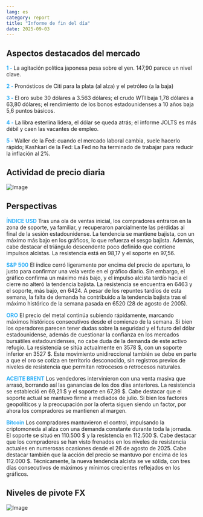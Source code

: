 ```yaml
---
lang: es
category: report
title: "Informe de fin del día"
date: 2025-09-03
---
```



<h2>Aspectos destacados del mercado</h2>
<strong style="color: #2caef7;">1 - </strong> La agitación política japonesa pesa sobre el yen. 147,90 parece un nivel clave.

<strong style="color: #2caef7;">2 - </strong> Pronósticos de Citi para la plata (al alza) y el petróleo (a la baja)

<strong style="color: #2caef7;">3 - </strong> El oro sube 30 dólares a 3.563 dólares; el crudo WTI baja 1,78 dólares a 63,80 dólares; el rendimiento de los bonos estadounidenses a 10 años baja 5,6 puntos básicos.

<strong style="color: #2caef7;">4 - </strong> La libra esterlina lidera, el dólar se queda atrás; el informe JOLTS es más débil y caen las vacantes de empleo.

<strong style="color: #2caef7;">5 - </strong> Waller de la Fed: cuando el mercado laboral cambia, suele hacerlo rápido; Kashkari de la Fed: La Fed no ha terminado de trabajar para reducir la inflación al 2%.



<h2>Actividad de precio diaria</h2>
<img src="https://markleighedu.github.io/img/Sep-2025/03-Sep-2025/price.jpg" alt="Image"/>

<h2>Perspectivas</h2>
<strong style="color: #2caef7;">ÍNDICE USD</strong> Tras una ola de ventas inicial, los compradores entraron en la zona de soporte, ya familiar, y recuperaron parcialmente las pérdidas al final de la sesión estadounidense. La tendencia se mantiene bajista, con un máximo más bajo en los gráficos, lo que refuerza el sesgo bajista. Además, cabe destacar el triángulo descendente poco definido que contiene impulsos alcistas. La resistencia está en 98,17 y el soporte en 97,56.

<strong style="color: #2caef7;">S&P 500</strong> El índice cerró ligeramente por encima del precio de apertura, lo justo para confirmar una vela verde en el gráfico diario. Sin embargo, el gráfico confirma un máximo más bajo, y el impulso alcista tardío hacia el cierre no alteró la tendencia bajista. La resistencia se encuentra en 6463 y el soporte, más bajo, en 6424. A pesar de los repuntes tardíos de esta semana, la falta de demanda ha contribuido a la tendencia bajista tras el máximo histórico de la semana pasada en 6520 (28 de agosto de 2005).

<strong style="color: #2caef7;">ORO</strong> El precio del metal continúa subiendo rápidamente, marcando máximos históricos consecutivos desde el comienzo de la semana. Si bien los operadores parecen tener dudas sobre la seguridad y el futuro del dólar estadounidense, además de cuestionar la confianza en los mercados bursátiles estadounidenses, no cabe duda de la demanda de este activo refugio. La resistencia se sitúa actualmente en 3578 $, con un soporte inferior en 3527 $. Este movimiento unidireccional también se debe en parte a que el oro se cotiza en territorio desconocido, sin registros previos de niveles de resistencia que permitan retrocesos o retrocesos naturales.

<strong style="color: #2caef7;">ACEITE BRENT</strong> Los vendedores intervinieron con una venta masiva que arrasó, borrando así las ganancias de los dos días anteriores. La resistencia se estableció en 69,21 $ y el soporte en 67,39 $. Cabe destacar que el soporte actual se mantuvo firme a mediados de julio. Si bien los factores geopolíticos y la preocupación por la oferta siguen siendo un factor, por ahora los compradores se mantienen al margen.

<strong style="color: #2caef7;">Bitcoin</strong> Los compradores mantuvieron el control, impulsando la criptomoneda al alza con una demanda constante durante toda la jornada. El soporte se situó en 110.500 $ y la resistencia en 112.500 $. Cabe destacar que los compradores se han visto frenados en los niveles de resistencia actuales en numerosas ocasiones desde el 26 de agosto de 2025. Cabe destacar también que la acción del precio se mantuvo por encima de los 112.000 $. Técnicamente, la nueva tendencia alcista se ve sólida, con tres días consecutivos de máximos y mínimos crecientes reflejados en los gráficos.



<h2>Niveles de pivote FX</h2>
<img src="https://markleighedu.github.io/img/Sep-2025/03-Sep-2025/pivot.jpg" alt="Image"/>